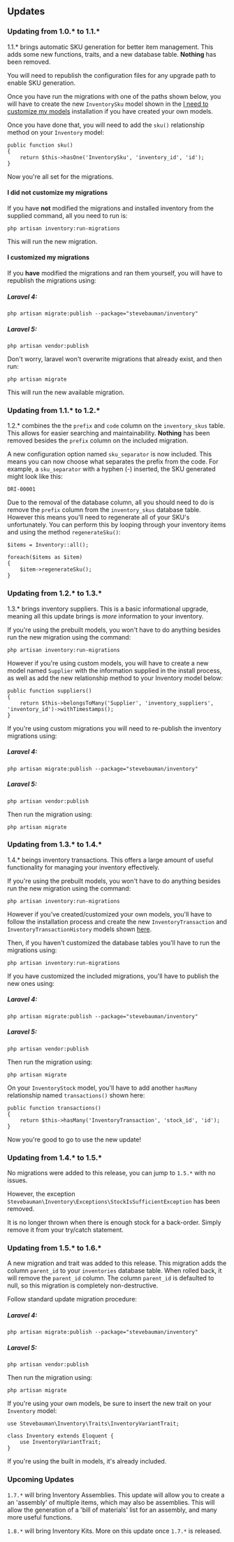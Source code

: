 ## Updates

### Updating from 1.0.* to 1.1.*

1.1.* brings automatic SKU generation for better item management. This adds some new functions, traits, and a new database table.
<b>Nothing</b> has been removed.

You will need to republish the configuration files for any upgrade path to enable SKU generation.

Once you have run the migrations with one of the paths shown below, you will have to create the 
new `InventorySku` model shown in the <a href="#i-want-to-customize-my-models">I need to customize my models</a>
installation if you have created your own models.

Once you have done that, you will need to add the `sku()` relationship method on your `Inventory` model:

    public function sku()
    {
        return $this->hasOne('InventorySku', 'inventory_id', 'id');
    }
    
Now you're all set for the migrations.

#### I did not customize my migrations
If you have <b>not</b> modified the migrations and installed inventory from the supplied command, all you need to run is:

    php artisan inventory:run-migrations
    
This will run the new migration.

#### I customized my migrations
If you <b>have</b> modified the migrations and ran them yourself, you will have to republish the migrations using:

##### Laravel 4:

    php artisan migrate:publish --package="stevebauman/inventory"

##### Laravel 5:

    php artisan vendor:publish

Don't worry, laravel won't overwrite migrations that already exist, and then run:

    php artisan migrate
    
This will run the new available migration.

### Updating from 1.1.* to 1.2.*

1.2.* combines the the `prefix` and `code` column on the `inventory_skus` table. This allows for easier searching and
maintainability. <b>Nothing</b> has been removed besides the `prefix` column on the included migration.

A new configuration option named `sku_separator` is now included. This means you can now choose what separates the prefix
from the code. For example, a `sku_separator` with a hyphen (-) inserted, the SKU generated might look like this:

    DRI-00001

Due to the removal of the database column, all you should need to do is remove the `prefix` column from the `inventory_skus`
database table. However this means you'll need to regenerate all of your SKU's unfortunately. You can perform this by looping
through your inventory items and using the method `regenerateSku()`:

    $items = Inventory::all();
    
    foreach($items as $item)
    {
        $item->regenerateSku();
    }

### Updating from 1.2.* to 1.3.*

1.3.* brings inventory suppliers. This is a basic informational upgrade, meaning all this update brings is <em>more</em>
information to your inventory.

If you're using the prebuilt models, you won't have to do anything besides run the new migration using the command:

    php artisan inventory:run-migrations
    
However if you're using custom models, you will have to create a new model named `Supplier` with the information supplied
in the install process, as well as add the new relationship method to your Inventory model below:

    public function suppliers()
    {
        return $this->belongsToMany('Supplier', 'inventory_suppliers', 'inventory_id')->withTimestamps();
    }

If you're using custom migrations you will need to re-publish the inventory migrations using:

##### Laravel 4:

    php artisan migrate:publish --package="stevebauman/inventory"

##### Laravel 5:

    php artisan vendor:publish
   
Then run the migration using:

    php artisan migrate

### Updating from 1.3.* to 1.4.*

1.4.* beings inventory transactions. This offers a large amount of useful functionality for managing your inventory
effectively.

If you're using the prebuilt models, you won't have to do anything besides run the new migration using the command:

    php artisan inventory:run-migrations
   
However if you've created/customized your own models, you'll have to follow the installation process and create the new `InventoryTransaction`
and `InventoryTransactionHistory` models shown <a href="docs/INSTALLATION.md#i-want-to-customize-my-models">here</a>.

Then, if you haven't customized the database tables you'll have to run the migrations using:

    php artisan inventory:run-migrations
    
If you have customized the included migrations, you'll have to publish the new ones using:

##### Laravel 4:

    php artisan migrate:publish --package="stevebauman/inventory"

##### Laravel 5:

    php artisan vendor:publish
    
Then run the migration using:

    php artisan migrate
    
On your `InventoryStock` model, you'll have to add another `hasMany` relationship named `transactions()` shown here:

    public function transactions()
    {
        return $this->hasMany('InventoryTransaction', 'stock_id', 'id');
    }

Now you're good to go to use the new update!

### Updating from 1.4.* to 1.5.*

No migrations were added to this release, you can jump to `1.5.*` with no issues.

However, the exception `Stevebauman\Inventory\Exceptions\StockIsSufficientException` has been removed.

It is no longer thrown when there is enough stock for a back-order. Simply remove it from your
try/catch statement.

### Updating from 1.5.* to 1.6.*

A new migration and trait was added to this release. This migration adds the column `parent_id` to your `inventories` database
table. When rolled back, it will remove the `parent_id` column. The column `parent_id` is defaulted to null, so this migration
is completely non-destructive.

Follow standard update migration procedure:

##### Laravel 4:

    php artisan migrate:publish --package="stevebauman/inventory"

##### Laravel 5:

    php artisan vendor:publish
    
Then run the migration using:

    php artisan migrate

If you're using your own models, be sure to insert the new trait on your `Inventory` model:
    
    use Stevebauman\Inventory\Traits\InventoryVariantTrait;
    
    class Inventory extends Eloquent {
        use InventoryVariantTrait;
    }

If you're using the built in models, it's already included.

### Upcoming Updates

`1.7.*` will bring Inventory Assemblies. This update will allow you to create a an 'assembly' of multiple items, which may
also be assemblies. This will allow the generation of a 'bill of materials' list for an assembly, and many more useful
functions.

`1.8.*` will bring Inventory Kits. More on this update once `1.7.*` is released.
